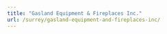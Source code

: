 ```yaml
---
title: "Gasland Equipment & Fireplaces Inc."
url: /surrey/gasland-equipment-and-fireplaces-inc/
---
```

